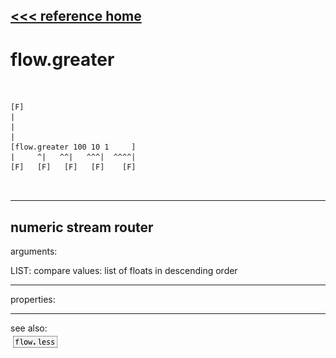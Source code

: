 [<<< reference home](ceammc_lib.md)
---

# flow.greater

```


[F]
|
|
|
[flow.greater 100 10 1     ]
|     ^|   ^^|   ^^^|  ^^^^|
[F]   [F]   [F]   [F]    [F]

            
```
---
numeric stream router
---
arguments:

LIST: compare values: list of floats in descending
            order<br>

---
properties:


---
see also:<br>
[![flow.less](img/object_flow.less.png)](flow.less.md)
